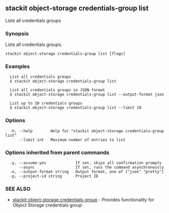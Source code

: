 ## stackit object-storage credentials-group list

Lists all credentials groups

### Synopsis

Lists all credentials groups.

```
stackit object-storage credentials-group list [flags]
```

### Examples

```
  List all credentials groups
  $ stackit object-storage credentials-group list

  List all credentials groups in JSON format
  $ stackit object-storage credentials-group list --output-format json

  List up to 10 credentials groups
  $ stackit object-storage credentials-group list --limit 10
```

### Options

```
  -h, --help        Help for "stackit object-storage credentials-group list"
      --limit int   Maximum number of entries to list
```

### Options inherited from parent commands

```
  -y, --assume-yes             If set, skips all confirmation prompts
      --async                  If set, runs the command asynchronously
  -o, --output-format string   Output format, one of ["json" "pretty"]
  -p, --project-id string      Project ID
```

### SEE ALSO

* [stackit object-storage credentials-group](./stackit_object-storage_credentials-group.md)	 - Provides functionality for Object Storage credentials group

